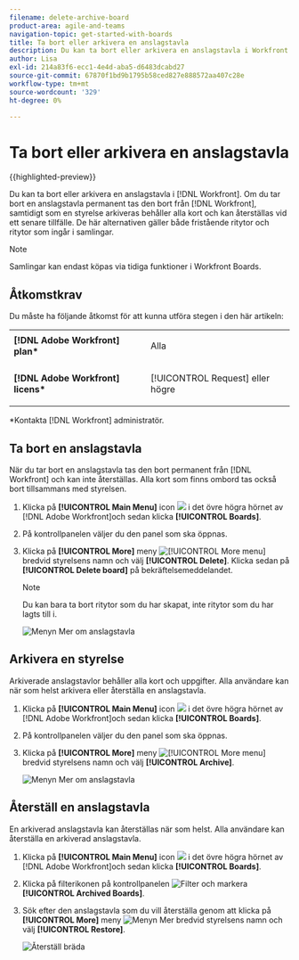 ```yaml
---
filename: delete-archive-board
product-area: agile-and-teams
navigation-topic: get-started-with-boards
title: Ta bort eller arkivera en anslagstavla
description: Du kan ta bort eller arkivera en anslagstavla i Workfront. Om du tar bort en anslagstavla permanent tas den bort från Workfront, och om du arkiverar en anslagstavla behålls alla kort och kan återställas vid ett senare tillfälle.
author: Lisa
exl-id: 214a83f6-ecc1-4e4d-aba5-d6483dcabd27
source-git-commit: 67870f1bd9b1795b58ced827e888572aa407c28e
workflow-type: tm+mt
source-wordcount: '329'
ht-degree: 0%

---
```


# Ta bort eller arkivera en anslagstavla

{{highlighted-preview}}

Du kan ta bort eller arkivera en anslagstavla i [!DNL Workfront]. Om du tar bort en anslagstavla permanent tas den bort från [!DNL Workfront], samtidigt som en styrelse arkiveras behåller alla kort och kan återställas vid ett senare tillfälle. <span class="preview">De här alternativen gäller både fristående ritytor och ritytor som ingår i samlingar.</span>

>[!NOTE]
>
>Samlingar kan endast köpas via tidiga funktioner i Workfront Boards.

## Åtkomstkrav

Du måste ha följande åtkomst för att kunna utföra stegen i den här artikeln:

<table style="table-layout:auto"> 
 <col> 
 </col> 
 <col> 
 </col> 
 <tbody> 
  <tr> 
   <td role="rowheader"><strong>[!DNL Adobe Workfront] plan*</strong></td> 
   <td> <p>Alla</p> </td> 
  </tr> 
  <tr> 
   <td role="rowheader"><strong>[!DNL Adobe Workfront] licens*</strong></td> 
   <td> <p>[!UICONTROL Request] eller högre</p> </td> 
  </tr>
   </tbody> 
</table>

&#42;Kontakta [!DNL Workfront] administratör.

## Ta bort en anslagstavla

När du tar bort en anslagstavla tas den bort permanent från [!DNL Workfront] och kan inte återställas. Alla kort som finns ombord tas också bort tillsammans med styrelsen.

1. Klicka på **[!UICONTROL Main Menu]** icon ![](assets/main-menu-icon.png) i det övre högra hörnet av [!DNL Adobe Workfront]och sedan klicka **[!UICONTROL Boards]**.
1. På kontrollpanelen väljer du den panel som ska öppnas.
1. Klicka på **[!UICONTROL More]** meny ![[!UICONTROL More menu]](assets/more-icon-spectrum.png) bredvid styrelsens namn och välj **[!UICONTROL Delete]**. Klicka sedan på **[!UICONTROL Delete board]** på bekräftelsemeddelandet.

   >[!NOTE]
   >
   >Du kan bara ta bort ritytor som du har skapat, inte ritytor som du har lagts till i.

   ![Menyn Mer om anslagstavla](assets/boards-board-more-menu.png)

## Arkivera en styrelse

Arkiverade anslagstavlor behåller alla kort och uppgifter. Alla användare kan när som helst arkivera eller återställa en anslagstavla.

1. Klicka på **[!UICONTROL Main Menu]** icon ![](assets/main-menu-icon.png) i det övre högra hörnet av [!DNL Adobe Workfront]och sedan klicka **[!UICONTROL Boards]**.
1. På kontrollpanelen väljer du den panel som ska öppnas.
1. Klicka på **[!UICONTROL More]** meny ![[!UICONTROL More menu]](assets/more-icon-spectrum.png) bredvid styrelsens namn och välj **[!UICONTROL Archive]**.

   ![Menyn Mer om anslagstavla](assets/boards-board-more-menu.png)

## Återställ en anslagstavla

En arkiverad anslagstavla kan återställas när som helst. Alla användare kan återställa en arkiverad anslagstavla.

1. Klicka på **[!UICONTROL Main Menu]** icon ![](assets/main-menu-icon.png) i det övre högra hörnet av [!DNL Adobe Workfront]och sedan klicka **[!UICONTROL Boards]**.
1. Klicka på filterikonen på kontrollpanelen ![Filter](assets/filter-icon-spectrum-25x25.png) och markera **[!UICONTROL Archived Boards]**.
1. Sök efter den anslagstavla som du vill återställa genom att klicka på **[!UICONTROL More]** meny ![Menyn Mer](assets/more-icon-spectrum.png) bredvid styrelsens namn och välj **[!UICONTROL Restore]**.

   ![Återställ bräda](assets/boards-dashboard-restore.png)
